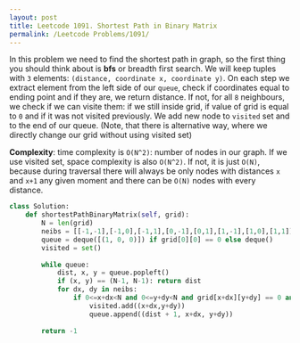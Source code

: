 ```yaml
---
layout: post
title: Leetcode 1091. Shortest Path in Binary Matrix
permalink: /Leetcode Problems/1091/
---
```


In this problem we need to find the shortest path in graph, so the first thing you should think about is **bfs** or breadth first search. We will keep tuples with `3` elements: `(distance, coordinate x, coordinate y)`. On each step we extract element from the left side of our `queue`, check if coordinates equal to ending point and if they are, we return distance. If not, for all `8` neighbours, we check if we can visite them: if we still inside grid, if value of grid is equal to `0` and if it was not visited previously. We add new node to `visited` set and to the end of our queue. (Note, that there is alternative way, where we directly change our grid without using visited set)

**Complexity**: time complexity is `O(N^2)`: number of nodes in our graph. If we use visited set, space complexity is also `O(N^2)`. If not, it is just `O(N)`, because during traversal there will always be only nodes with distances `x` and `x+1` any given moment and there can be `O(N)` nodes with every distance.

```python
class Solution:
    def shortestPathBinaryMatrix(self, grid):
        N = len(grid)
        neibs = [[-1,-1],[-1,0],[-1,1],[0,-1],[0,1],[1,-1],[1,0],[1,1]]
        queue = deque([(1, 0, 0)]) if grid[0][0] == 0 else deque()
        visited = set()
        
        while queue:
            dist, x, y = queue.popleft()
            if (x, y) == (N-1, N-1): return dist
            for dx, dy in neibs:
                if 0<=x+dx<N and 0<=y+dy<N and grid[x+dx][y+dy] == 0 and (x+dx, y+dy) not in visited:
                    visited.add((x+dx,y+dy))
                    queue.append((dist + 1, x+dx, y+dy))
                
        return -1
```